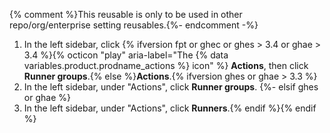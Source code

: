 {% comment %}This reusable is only to be used in other repo/org/enterprise setting reusables.{%- endcomment -%}
1. In the left sidebar, click {% ifversion fpt or ghec or ghes > 3.4 or ghae > 3.4 %}{% octicon "play" aria-label="The {% data variables.product.prodname_actions %} icon" %} **Actions**, then click **Runner groups**.{% else %}**Actions**.{% ifversion ghes or ghae > 3.3 %}
1. In the left sidebar, under "Actions", click **Runner groups**.
{%- elsif ghes or ghae %}
1. In the left sidebar, under "Actions", click **Runners**.{% endif %}{% endif %}
